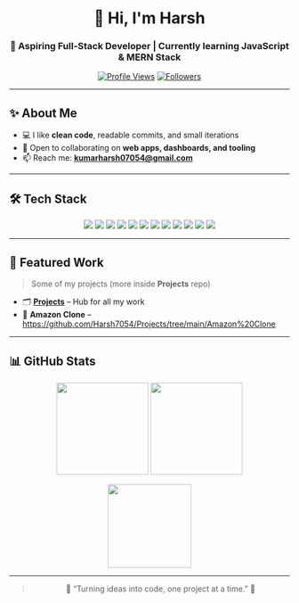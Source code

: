 <div align="center">

# 👋 Hi, I'm Harsh  
### 🌱 Aspiring Full-Stack Developer | Currently learning JavaScript & MERN Stack  

[![Profile Views](https://komarev.com/ghpvc/?username=Harsh7054&label=Profile%20Views&color=0e75b6)](https://github.com/Harsh7054)
[![Followers](https://img.shields.io/github/followers/Harsh7054?style=social)](https://github.com/Harsh7054?tab=followers)


</div>

---

## ✨ About Me
- 💻 I like **clean code**, readable commits, and small iterations  
- 🤝 Open to collaborating on **web apps, dashboards, and tooling**  
- 📫 Reach me: **kumarharsh07054@gmail.com**

---

## 🛠 Tech Stack  
<p align="center">
  <a href="https://developer.mozilla.org/en-US/docs/Glossary/HTML5"><img src="https://skillicons.dev/icons?i=html" /></a>
  <a href="https://developer.mozilla.org/en-US/docs/Web/CSS"><img src="https://skillicons.dev/icons?i=css" /></a>
  <a href="https://developer.mozilla.org/en-US/docs/Web/JavaScript"><img src="https://skillicons.dev/icons?i=javascript" /></a>
  <a href="https://react.dev/"><img src="https://skillicons.dev/icons?i=react" /></a>
  <a href="https://nodejs.org/"><img src="https://skillicons.dev/icons?i=nodejs" /></a>
  <a href="https://expressjs.com/"><img src="https://skillicons.dev/icons?i=express" /></a>
  <a href="https://www.mongodb.com/"><img src="https://skillicons.dev/icons?i=mongodb" /></a>
  <a href="https://git-scm.com/"><img src="https://skillicons.dev/icons?i=git" /></a>
  <a href="https://github.com/"><img src="https://skillicons.dev/icons?i=github" /></a>
  <a href="https://code.visualstudio.com/"><img src="https://skillicons.dev/icons?i=vscode" /></a>
  <a href="https://www.postman.com/"><img src="https://skillicons.dev/icons?i=postman" /></a>
  <a href="https://tailwindcss.com/"><img src="https://skillicons.dev/icons?i=tailwind" /></a>
</p>

---

## 📌 Featured Work
> Some of my projects (more inside **Projects** repo)

- 🗂 **[Projects](https://github.com/Harsh7054/Projects)** – Hub for all my work  
- 🛒 **Amazon Clone** – https://github.com/Harsh7054/Projects/tree/main/Amazon%20Clone

---

## 📊 GitHub Stats
<p align="center">
  <img src="https://github-readme-stats.vercel.app/api?username=Harsh7054&show_icons=true&rank_icon=github&theme=transparent" height="165" />
  <img src="https://streak-stats.demolab.com?user=Harsh7054&theme=transparent" height="165" />
</p>
<p align="center">
  <img src="https://github-readme-stats.vercel.app/api/top-langs/?username=Harsh7054&layout=compact&theme=transparent" height="150" />
</p>

---

<div align="center">

> 🌟 “Turning ideas into code, one project at a time.” 🌟  

</div>
